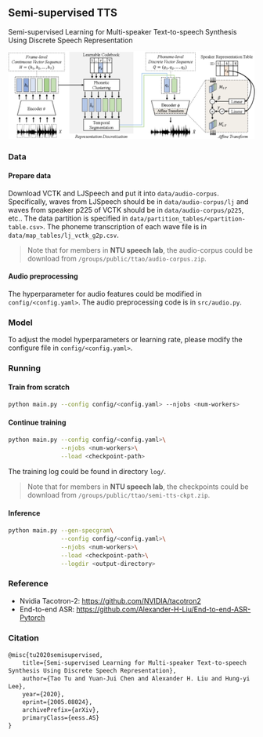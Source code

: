 ## Semi-supervised TTS
Semi-supervised Learning for Multi-speaker Text-to-speech Synthesis Using Discrete Speech Representation
<p align="center">
  <img src="illustration.png">
</p>

### Data
#### Prepare data
Download VCTK and LJSpeech and put it into `data/audio-corpus`. Specifically, waves from LJSpeech should be in `data/audio-corpus/lj` and waves from speaker p225 of VCTK should be in `data/audio-corpus/p225`, etc..
The data partition is specified in `data/partition_tables/<partition-table.csv>`.
The phoneme transcription of each wave file is in `data/map_tables/lj_vctk_g2p.csv`.
>Note that for members in **NTU speech lab**, the audio-corpus could be download from `/groups/public/ttao/audio-corpus.zip`.

#### Audio preprocessing
The hyperparameter for audio features could be modified in `config/<config.yaml>`.
The audio preprocessing code is in `src/audio.py`.

### Model
To adjust the model hyperparameters or learning rate, please modify the configure file in `config/<config.yaml>`.

### Running
#### Train from scratch
```sh
python main.py --config config/<config.yaml> --njobs <num-workers>
```
#### Continue training
```sh
python main.py --config config/<config.yaml>\
               --njobs <num-workers>\
               --load <checkpoint-path>
```
The training log could be found in directory `log/`.
>Note that for members in **NTU speech lab**, the checkpoints could be download from `/groups/public/ttao/semi-tts-ckpt.zip`.

#### Inference
```sh
python main.py --gen-specgram\
               --config config/<config.yaml>\
               --njobs <num-workers>\
               --load <checkpoint-path>\
               --logdir <output-directory>
```

### Reference
* Nvidia Tacotron-2: https://github.com/NVIDIA/tacotron2
* End-to-end ASR: https://github.com/Alexander-H-Liu/End-to-end-ASR-Pytorch

### Citation
```
@misc{tu2020semisupervised,
    title={Semi-supervised Learning for Multi-speaker Text-to-speech Synthesis Using Discrete Speech Representation},
    author={Tao Tu and Yuan-Jui Chen and Alexander H. Liu and Hung-yi Lee},
    year={2020},
    eprint={2005.08024},
    archivePrefix={arXiv},
    primaryClass={eess.AS}
}
```
